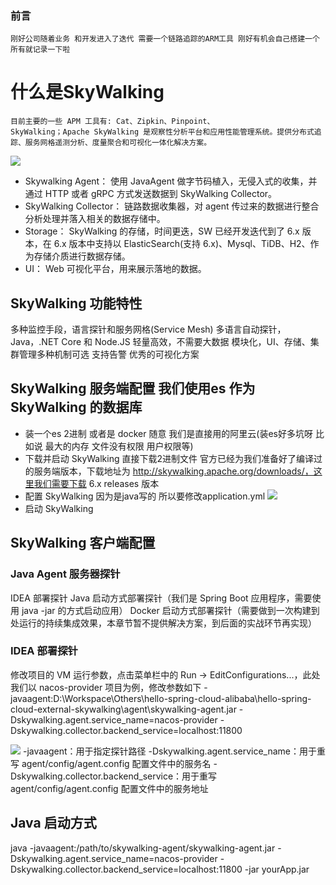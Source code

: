 ### 前言
    刚好公司随着业务 和开发进入了迭代 需要一个链路追踪的ARM工具 刚好有机会自己搭建一个 所有就记录一下啦
    
# 什么是SkyWalking
    目前主要的一些 APM 工具有: Cat、Zipkin、Pinpoint、
    SkyWalking；Apache SkyWalking 是观察性分析平台和应用性能管理系统。提供分布式追踪、服务网格遥测分析、度量聚合和可视化一体化解决方案。
![](https://www.funtl.com/assets1/Lusifer_2019011401370001.jpeg)
- Skywalking Agent： 使用 JavaAgent 做字节码植入，无侵入式的收集，并通过 HTTP 或者 gRPC 方式发送数据到 SkyWalking Collector。
- SkyWalking Collector： 链路数据收集器，对 agent 传过来的数据进行整合分析处理并落入相关的数据存储中。
- Storage： SkyWalking 的存储，时间更迭，SW 已经开发迭代到了 6.x 版本，在 6.x 版本中支持以 ElasticSearch(支持 6.x)、Mysql、TiDB、H2、作为存储介质进行数据存储。
- UI： Web 可视化平台，用来展示落地的数据。
## SkyWalking 功能特性
多种监控手段，语言探针和服务网格(Service Mesh)
多语言自动探针，Java，.NET Core 和 Node.JS
轻量高效，不需要大数据
模块化，UI、存储、集群管理多种机制可选
支持告警
优秀的可视化方案

## SkyWalking 服务端配置 我们使用es 作为SkyWalking 的数据库
- 装一个es 2进制 或者是 docker 随意 我们是直接用的阿里云(装es好多坑呀 比如说 最大的内存 文件没有权限 用户权限等)
- 下载并启动 SkyWalking 直接下载2进制文件 官方已经为我们准备好了编译过的服务端版本，下载地址为 http://skywalking.apache.org/downloads/，这里我们需要下载 6.x releases 版本
- 配置 SkyWalking 因为是java写的 所以要修改application.yml
![](https://www.funtl.com/assets1/Lusifer_20190114030006.png)
- 启动 SkyWalking
## SkyWalking 客户端配置
### Java Agent 服务器探针
IDEA 部署探针
Java 启动方式部署探针（我们是 Spring Boot 应用程序，需要使用 java -jar 的方式启动应用）
Docker 启动方式部署探针（需要做到一次构建到处运行的持续集成效果，本章节暂不提供解决方案，到后面的实战环节再实现）
### IDEA 部署探针
修改项目的 VM 运行参数，点击菜单栏中的 Run -> EditConfigurations...，此处我们以 nacos-provider 项目为例，修改参数如下
-javaagent:D:\Workspace\Others\hello-spring-cloud-alibaba\hello-spring-cloud-external-skywalking\agent\skywalking-agent.jar
-Dskywalking.agent.service_name=nacos-provider
-Dskywalking.collector.backend_service=localhost:11800

![](https://www.funtl.com/assets1/Lusifer_20190114034730.png)
-javaagent：用于指定探针路径
-Dskywalking.agent.service_name：用于重写 agent/config/agent.config 配置文件中的服务名
-Dskywalking.collector.backend_service：用于重写 agent/config/agent.config 配置文件中的服务地址

## Java 启动方式
java -javaagent:/path/to/skywalking-agent/skywalking-agent.jar -Dskywalking.agent.service_name=nacos-provider -Dskywalking.collector.backend_service=localhost:11800 -jar yourApp.jar


